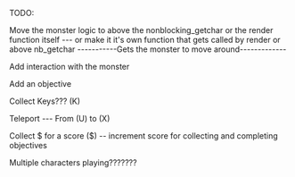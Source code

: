 TODO:

Move the monster logic to above the nonblocking_getchar or the render function itself
--- or make it it's own function that gets called by render or above nb_getchar
-----------Gets the monster to move around-------------

Add interaction with the monster


Add an objective

Collect Keys??? (K)


Teleport 
	--- From (U) to (X)


Collect $ for a score ($)
	-- increment score for collecting and completing objectives

Multiple characters playing???????
